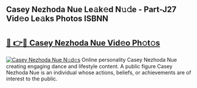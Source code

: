 ## Casey Nezhoda Nue Le𝚊k𝚎d N𝚞𝚍e - Part-J27 Vid𝚎o Le𝚊ks Photos ISBNN

# <h2><a href="http://fb7z3h.evod.top/?m=Casey+Nezhoda+Nue">🔗 👉🔴 Casey Nezhoda Nue Vid𝚎o Ph𝚘t𝚘s</a></h2>

[![Casey Nezhoda Nue N𝚞d𝚎s](https://i.imgur.com/8V9OHl7.gif)](http://fb7z3h.evod.top/?m=Casey+Nezhoda+Nue)
Online personality Casey Nezhoda Nue creating engaging dance and lifestyle content. A public figure Casey Nezhoda Nue is an individual whose actions, beliefs, or achievements are of interest to the public. 
